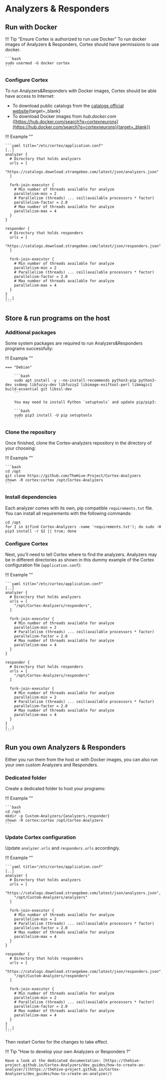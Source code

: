 # Analyzers & Responders

## Run with Docker

!!! Tip "Ensure Cortex is authorized to run use Docker"
    To run docker images of Analyzers & Responders, Cortex should have permissions to use docker. 

    ```bash
    sudo usermod -G docker cortex
    ```

### Configure Cortex

To run Analyzers&Responders with Docker images, Cortex should be able have access to Internet:

- To download public catalogs from the [catalogs official website](https://catalogs.download.strangebee.com){target=_blank}
- To download Docker images from _hub.docker.com_ ([https://hub.docker.com/search?q=cortexneurons](https://hub.docker.com/search?q=cortexneurons){target=_blank})


!!! Example ""

    ```yaml title="/etc/cortex/application.conf" 
    [..]
    analyzer {
      # Directory that holds analyzers
      urls = [
        "https://catalogs.download.strangebee.com/latest/json/analyzers.json"
      ]

      fork-join-executor {
        # Min number of threads available for analyze
        parallelism-min = 2
        # Parallelism (threads) ... ceil(available processors * factor)
        parallelism-factor = 2.0
        # Max number of threads available for analyze
        parallelism-max = 4
      }
    }

    responder {
      # Directory that holds responders
      urls = [
        "https://catalogs.download.strangebee.com/latest/json/responders.json"
      ]

      fork-join-executor {
        # Min number of threads available for analyze
        parallelism-min = 2
        # Parallelism (threads) ... ceil(available processors * factor)
        parallelism-factor = 2.0
        # Max number of threads available for analyze
        parallelism-max = 4
      }
    }
    [..]
    ```

## Store & run programs on the host

### Additional packages

Some system packages are required to run Analyzers&Responders programs successfully: 

!!! Example ""

    === "Debian" 

        ```bash
        sudo apt install -y --no-install-recommends python3-pip python3-dev ssdeep libfuzzy-dev libfuzzy2 libimage-exiftool-perl libmagic1 build-essential git libssl-dev
        ```

        You may need to install Python `setuptools` and update pip/pip3:

        ```bash
        sudo pip3 install -U pip setuptools
        ```

### Clone the repository

Once finished, clone the Cortex-analyzers repository in the directory of your choosing:

!!! Example ""
    
    ```bash
    cd /opt
    git clone https://github.com/TheHive-Project/Cortex-Analyzers
    chown -R cortex:cortex /opt/Cortex-Analyzers 
    ```

### Install dependencies

Each analyzer comes with its own, pip compatible `requirements.txt` file. You can install all requirements with the following commands:

```
cd /opt
for I in $(find Cortex-Analyzers -name 'requirements.txt'); do sudo -H pip3 install -r $I || true; done
```

### Configure Cortex

Next, you'll need to tell Cortex where to find the analyzers. Analyzers may be in different directories as shown in this dummy example of the Cortex configuration file (`application.conf`):

!!! Example ""

    ```yaml title="/etc/cortex/application.conf"
    [..]
    analyzer {
      # Directory that holds analyzers
      urls = [
        "/opt/Cortex-Analyzers/responders",
      ]

      fork-join-executor {
        # Min number of threads available for analyze
        parallelism-min = 2
        # Parallelism (threads) ... ceil(available processors * factor)
        parallelism-factor = 2.0
        # Max number of threads available for analyze
        parallelism-max = 4
      }
    }

    responder {
      # Directory that holds responders
      urls = [
        "/opt/Cortex-Analyzers/responders"
      ]

      fork-join-executor {
        # Min number of threads available for analyze
        parallelism-min = 2
        # Parallelism (threads) ... ceil(available processors * factor)
        parallelism-factor = 2.0
        # Max number of threads available for analyze
        parallelism-max = 4
      }
    }
    [..]
    ```


## Run you own Analyzers & Responders

Either you run them from the host or with Docker images, you can also run your own custom Analyzers and Responders. 

### Dedicated folder

Create a dedicated folder to host your programs: 

!!! Example ""
    
    ```bash
    cd /opt
    mkdir -p Custom-Analyzers/{analyzers,responder}
    chown -R cortex:cortex /opt/Cortex-Analyzers 
    ```

### Update Cortex configuration

Update `analyzer.urls` and `responders.urls` accordingly.

!!! Example ""

    ```yaml title="/etc/cortex/application.conf" 
    [..]
    analyzer {
      # Directory that holds analyzers
      urls = [
        "https://catalogs.download.strangebee.com/latest/json/analyzers.json",
        "/opt/Custom-Analyzers/analyzers" 
      ]

      fork-join-executor {
        # Min number of threads available for analyze
        parallelism-min = 2
        # Parallelism (threads) ... ceil(available processors * factor)
        parallelism-factor = 2.0
        # Max number of threads available for analyze
        parallelism-max = 4
      }
    }

    responder {
      # Directory that holds responders
      urls = [
        "https://catalogs.download.strangebee.com/latest/json/responders.json",
        "/opt/Custom-Analyzers/responders"
      ]

      fork-join-executor {
        # Min number of threads available for analyze
        parallelism-min = 2
        # Parallelism (threads) ... ceil(available processors * factor)
        parallelism-factor = 2.0
        # Max number of threads available for analyze
        parallelism-max = 4
      }
    }
    [..]
    ```

Then restart Cortex for the changes to take effect.


!!! Tip "How to develop your own Analyzers or Responders ?"

    Have a look at the dedicated documentation: [https://thehive-project.github.io/Cortex-Analyzers/dev_guides/how-to-create-an-analyzer/](https://thehive-project.github.io/Cortex-Analyzers/dev_guides/how-to-create-an-analyzer/)

